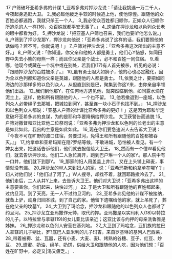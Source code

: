 .17 
户筛破坏亚希多弗的计谋 
1_亚希多弗对押沙龙说：「请让我挑选一万二千人，今夜起身追赶大卫。 2_我必趁他疲乏手软的时候追上他，使他惊惶。跟随他的众百姓必都逃跑，我就只杀王一个人。 3_我必使众百姓都归顺你，正如众人归顺你所追杀的人一样(16)，众百姓就都平安无事了。」 4_这话在押沙龙和以色列众长老的眼中都看为好。 
5_押沙龙说：「把亚基人户筛也召来，我们也要听他怎么说。」 6_户筛到了押沙龙那Y，押沙龙向他说：「亚希多弗说了这样的话，我们要照他的话做吗？若不可，你就说吧！」 7_户筛对押沙龙说：「亚希多弗这次所出的主意不好。」 8_户筛又说：「你知道，你父亲和他的人都是勇士，他们心Y恼怒，如同田野中失去小熊的母熊一样；而且你父亲是个战士，必不和百姓一同住宿。 9_看哪，他现今或藏在一个坑中或在别处，若我们(17)有人首先被杀，听见的必说：『跟随押沙龙的百姓被杀了。』 10_虽有勇士胆大如狮子，他的心也必定融化，因为全以色列都知道你父亲是英雄，跟随他的人都是勇士。 11_依我之计，要把如同海边的沙那样多的以色列众人，从但直到别是巴，聚集到你这Y来，由你亲自率领他们出战。 12_我们到他那Y，在任何地方遇见他，就突然临到他，如同露水滴在泥土上。这样，他和所有跟随他的人，一个也不留。 13_他若撤退到一座城，以色列众人必带绳子去那城，把城拉到河Y，甚至连一块小石子也找不到。」 14_押沙龙和以色列众人都说：「亚基人户筛的计谋比亚希多弗的更好！」这是因为耶和华定意破坏亚希多弗的良谋，为的是耶和华要降祸给押沙龙。 
大卫获警告而逃脱 
15_户筛对撒督和亚比亚他二位祭司说：「亚希多弗为押沙龙和以色列的长老出的主意是如此如此，我出的主意是如此如此。 16_现在你们要急速派人去告诉大卫说：『今夜不可在旷野的渡口住宿，务要过河，免得王和所有跟随他的百姓都被吞灭。』」 17_约拿单和亚希玛斯在隐?罗结等候，不敢进城，恐怕被人看见。有一个婢女出来，把这话告诉他们，他们就去报信给大卫王。 18_然而有一个僮W看见他们，就去告诉押沙龙。他们二人急忙离开，跑到巴户琳一个人的家Y。那人院中有一口井，他们就下到那Y。 19_那家的妇人用盖盖上井口，又在上头铺上碎麦，事情就没有漏。 20_押沙龙的W人来到妇人的家，说：「亚希玛斯和约拿单在哪Y？」妇人对他们说：「他们过了河了。」W人搜寻，却找不着，就回耶路撒冷去了。 
21_他们走后，二人从井Y上来，去告诉大卫王。他们对大卫说：「亚希多弗出这样的主意要害你，你们起来，快快过河。」 22_于是大卫和所有跟随他的百姓都起来，过约旦河。到了天亮，无一人不过约旦河的。 23_亚希多弗见他的计谋不被接纳，就备上驴，动身归回本城，到了自己的家。他留下遗嘱给他的家，就上吊死了，葬在他父亲的坟墓Y。 
24_大卫到了玛哈念，押沙龙和跟随他的以色列众人也都过了约旦河。 25_押沙龙立亚玛撒作元帅，取代约押。亚玛撒是以实玛利人(18)以特拉的儿子。以特拉曾与拿辖(19)的女儿亚比该亲近；这亚比该与约押的母亲洗鲁雅是姊妹。 26_押沙龙和以色列人安营在基列地。 
27_大卫到了玛哈念，亚扪族的拉巴人拿辖的儿子朔比，罗?底巴人亚米利的儿子玛吉，来自罗基琳的基列人巴西莱， 28_带着被褥、盆、瓦器，还有小麦、大麦、麦I、烤熟的谷穗、豆子、红豆、炒豆、 29_蜂蜜、奶油、绵羊、奶饼，供给大卫和跟随他的人吃，因为他们想：「百姓在旷野中，必定又|渴又疲乏。」 
.